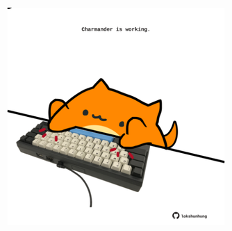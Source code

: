 <!-- built at 29/07/2023, 10:00:50 UTC -->
<p align="center">
  <img width="500" height="500" src="./ReadmeImage.svg">
</p>
